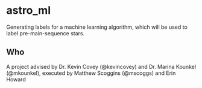 # astro_ml
Generating labels for a machine learning algorithm, which will be used to label pre-main-sequence stars.

## Who

A project advised by Dr. Kevin Covey (@kevincovey) and Dr. Marina Kounkel (@mkounkel), executed by Matthew Scoggins (@mscoggs) and Erin Howard
